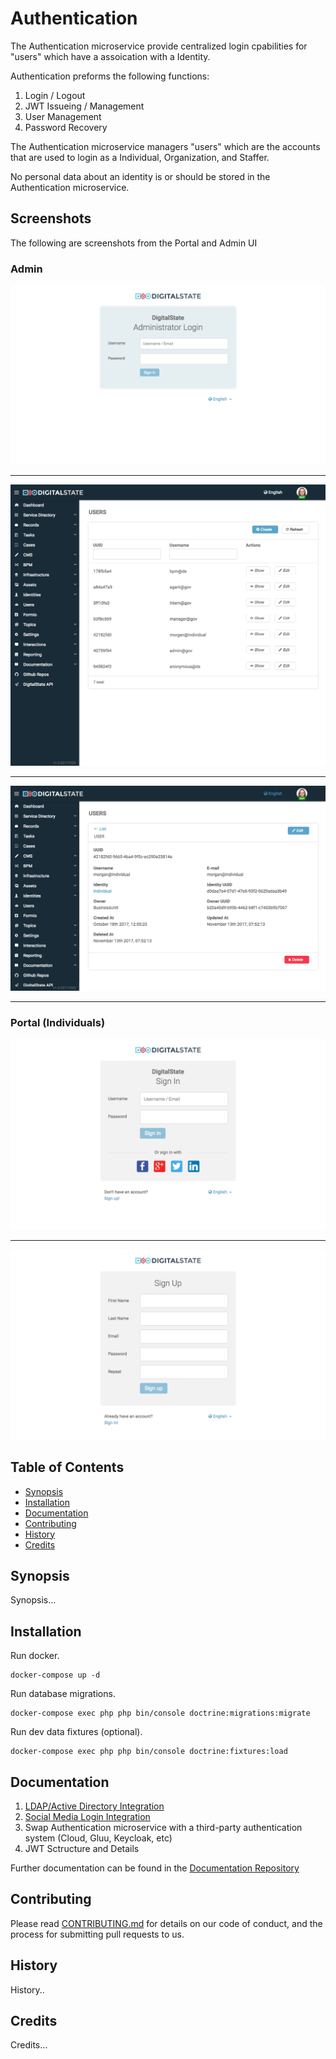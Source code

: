 # Authentication

The Authentication microservice provide centralized login cpabilities for "users" which have a assoication with a Identity.

Authentication preforms the following functions:

1. Login / Logout
1. JWT Issueing / Management
1. User Management
1. Password Recovery

The Authentication microservice managers "users" which are the accounts that are used to login as a Individual, Organization, and Staffer.  

No personal data about an identity is or should be stored in the Authentication microservice.

## Screenshots

The following are screenshots from the Portal and Admin UI

### Admin

![Admin Login](./docs/resources/Admin-Login.png)

---

![Admin User List](./docs/resources/Admin-Users-List.png)

---

![Admin User View](./docs/resources/Admin-Users-View.png)

---

### Portal (Individuals)

![Portal Individual Login](./docs/resources/Individual-Login.png)

---

![Portal Individual Signup](./docs/resources/Individual-Signup.png)



## Table of Contents

- [Synopsis](#synopsis)
- [Installation](#installation)
- [Documentation](#documentation)
- [Contributing](#contributing)
- [History](#history)
- [Credits](#credits)

## Synopsis

Synopsis...

## Installation

Run docker.

```
docker-compose up -d
```

Run database migrations.

```
docker-compose exec php php bin/console doctrine:migrations:migrate
```

Run dev data fixtures (optional).

```
docker-compose exec php php bin/console doctrine:fixtures:load
```

## Documentation

1. [LDAP/Active Directory Integration](./docs/ldap.md)
1. [Social Media Login Integration](./docs/social_media.md)
1. Swap Authentication microservice with a third-party authentication system (Cloud, Gluu, Keycloak, etc)
1. JWT Sctructure and Details

Further documentation can be found in the [Documentation Repository](https://github.com/DigitalState/Documentation)

## Contributing

Please read [CONTRIBUTING.md](CONTRIBUTING.md) for details on our code of conduct, and the process for submitting pull requests to us.

## History

History..

## Credits

Credits...